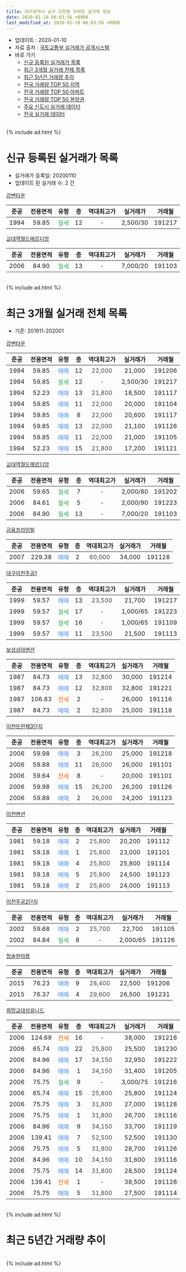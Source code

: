 ```yaml
---
title: 대구광역시 남구 이천동 아파트 실거래 정보
date: 2020-01-10 06:03:56 +0900
last_modified_at: 2020-01-10 06:03:56 +0900
---
```


* 업데이트 : 2020-01-10
* 자료 출처 : [국토교통부 실거래가 공개시스템](http://rt.molit.go.kr)
* 바로 가기
    * [신규 등록된 실거래가 목록](#신규-등록된-실거래가-목록)
    * [최근 3개월 실거래 전체 목록](#최근-3개월-실거래-전체-목록)
    * [최근 5년간 거래량 추이](#최근-5년간-거래량-추이)
    * [전국 거래량 TOP 50 지역](https://inasie.github.io/apt-trade-info/최근-3개월-전국에서-가장-거래가-많이-발생한-지역)
    * [전국 거래량 TOP 50 아파트](https://inasie.github.io/apt-trade-info/최근-3개월-전국에서-가장-거래가-많이-발생한-아파트)
    * [전국 거래량 TOP 50 분양권](https://inasie.github.io/apt-trade-info/최근-3개월-전국에서-가장-거래가-많이-발생한-분양권)
    * [주요 신도시 실거래 데이터](https://inasie.github.io/apt-trade-info/주요-신도시)
    * [전국 실거래 데이터](https://inasie.github.io/apt-trade-info/전국)
<br>
{% include ad.html %}
<br>

# 신규 등록된 실거래가 목록
* 실거래가 등록일: 20200110
* 업데이트 된 실거래 수: 2 건


[강변타운](https://search.naver.com/search.naver?query=%EB%8C%80%EA%B5%AC%EA%B4%91%EC%97%AD%EC%8B%9C+%EB%82%A8%EA%B5%AC+%EC%9D%B4%EC%B2%9C%EB%8F%99+%EA%B0%95%EB%B3%80%ED%83%80%EC%9A%B4)

|준공|전용면적|유형|층|역대최고가|실거래가|거래월|
|:---:|:---:|:---:|:---:|:---:|:---:|:---:|
|1994|59.85|<span style="color:#34a853">월세</span>|12|<span style="color:#444444">-</span>|2,500/30|191217|

[교대역월드메르디앙](https://search.naver.com/search.naver?query=%EB%8C%80%EA%B5%AC%EA%B4%91%EC%97%AD%EC%8B%9C+%EB%82%A8%EA%B5%AC+%EC%9D%B4%EC%B2%9C%EB%8F%99+%EA%B5%90%EB%8C%80%EC%97%AD%EC%9B%94%EB%93%9C%EB%A9%94%EB%A5%B4%EB%94%94%EC%95%99)

|준공|전용면적|유형|층|역대최고가|실거래가|거래월|
|:---:|:---:|:---:|:---:|:---:|:---:|:---:|
|2006|84.90|<span style="color:#34a853">월세</span>|13|<span style="color:#444444">-</span>|7,000/20|191103|


<br>
{% include ad.html %}
<br>

# 최근 3개월 실거래 전체 목록
* 기준: 201911-202001


[강변타운](https://search.naver.com/search.naver?query=%EB%8C%80%EA%B5%AC%EA%B4%91%EC%97%AD%EC%8B%9C+%EB%82%A8%EA%B5%AC+%EC%9D%B4%EC%B2%9C%EB%8F%99+%EA%B0%95%EB%B3%80%ED%83%80%EC%9A%B4)

|준공|전용면적|유형|층|역대최고가|실거래가|거래월|
|:---:|:---:|:---:|:---:|:---:|:---:|:---:|
|1994|59.85|<span style="color:#4285f3">매매</span>|12|<span style="color:#444444">22,000</span>|21,000|191206|
|1994|59.85|<span style="color:#34a853">월세</span>|12|<span style="color:#444444">-</span>|2,500/30|191217|
|1994|52.23|<span style="color:#4285f3">매매</span>|13|<span style="color:#444444">21,800</span>|18,500|191117|
|1994|59.85|<span style="color:#4285f3">매매</span>|11|<span style="color:#444444">22,000</span>|20,000|191104|
|1994|59.85|<span style="color:#4285f3">매매</span>|8|<span style="color:#444444">22,000</span>|20,600|191117|
|1994|59.85|<span style="color:#4285f3">매매</span>|13|<span style="color:#444444">22,000</span>|21,100|191126|
|1994|59.85|<span style="color:#4285f3">매매</span>|11|<span style="color:#444444">22,000</span>|21,000|191105|
|1994|52.23|<span style="color:#4285f3">매매</span>|15|<span style="color:#444444">21,800</span>|17,200|191121|

[교대역월드메르디앙](https://search.naver.com/search.naver?query=%EB%8C%80%EA%B5%AC%EA%B4%91%EC%97%AD%EC%8B%9C+%EB%82%A8%EA%B5%AC+%EC%9D%B4%EC%B2%9C%EB%8F%99+%EA%B5%90%EB%8C%80%EC%97%AD%EC%9B%94%EB%93%9C%EB%A9%94%EB%A5%B4%EB%94%94%EC%95%99)

|준공|전용면적|유형|층|역대최고가|실거래가|거래월|
|:---:|:---:|:---:|:---:|:---:|:---:|:---:|
|2006|59.65|<span style="color:#34a853">월세</span>|7|<span style="color:#444444">-</span>|2,000/80|191202|
|2006|84.61|<span style="color:#34a853">월세</span>|5|<span style="color:#444444">-</span>|2,000/90|191223|
|2006|84.90|<span style="color:#34a853">월세</span>|13|<span style="color:#444444">-</span>|7,000/20|191103|

[금융프라임빌](https://search.naver.com/search.naver?query=%EB%8C%80%EA%B5%AC%EA%B4%91%EC%97%AD%EC%8B%9C+%EB%82%A8%EA%B5%AC+%EC%9D%B4%EC%B2%9C%EB%8F%99+%EA%B8%88%EC%9C%B5%ED%94%84%EB%9D%BC%EC%9E%84%EB%B9%8C)

|준공|전용면적|유형|층|역대최고가|실거래가|거래월|
|:---:|:---:|:---:|:---:|:---:|:---:|:---:|
|2007|229.38|<span style="color:#4285f3">매매</span>|2|<span style="color:#444444">60,000</span>|34,000|191128|

[대구이천주공1](https://search.naver.com/search.naver?query=%EB%8C%80%EA%B5%AC%EA%B4%91%EC%97%AD%EC%8B%9C+%EB%82%A8%EA%B5%AC+%EC%9D%B4%EC%B2%9C%EB%8F%99+%EB%8C%80%EA%B5%AC%EC%9D%B4%EC%B2%9C%EC%A3%BC%EA%B3%B51)

|준공|전용면적|유형|층|역대최고가|실거래가|거래월|
|:---:|:---:|:---:|:---:|:---:|:---:|:---:|
|1999|59.57|<span style="color:#4285f3">매매</span>|13|<span style="color:#444444">23,500</span>|21,700|191217|
|1999|59.57|<span style="color:#34a853">월세</span>|17|<span style="color:#444444">-</span>|1,000/65|191223|
|1999|59.57|<span style="color:#34a853">월세</span>|16|<span style="color:#444444">-</span>|1,000/65|191109|
|1999|59.57|<span style="color:#4285f3">매매</span>|11|<span style="color:#444444">23,500</span>|21,500|191113|

[보성상아맨션](https://search.naver.com/search.naver?query=%EB%8C%80%EA%B5%AC%EA%B4%91%EC%97%AD%EC%8B%9C+%EB%82%A8%EA%B5%AC+%EC%9D%B4%EC%B2%9C%EB%8F%99+%EB%B3%B4%EC%84%B1%EC%83%81%EC%95%84%EB%A7%A8%EC%85%98)

|준공|전용면적|유형|층|역대최고가|실거래가|거래월|
|:---:|:---:|:---:|:---:|:---:|:---:|:---:|
|1987|84.73|<span style="color:#4285f3">매매</span>|13|<span style="color:#444444">32,800</span>|30,000|191214|
|1987|84.73|<span style="color:#4285f3">매매</span>|12|<span style="color:#444444">32,800</span>|32,800|191221|
|1987|106.83|<span style="color:#ff5a00">전세</span>|2|<span style="color:#444444">-</span>|26,000|191116|
|1987|84.73|<span style="color:#4285f3">매매</span>|2|<span style="color:#444444">32,800</span>|25,000|191118|

[이천뜨란채3단지](https://search.naver.com/search.naver?query=%EB%8C%80%EA%B5%AC%EA%B4%91%EC%97%AD%EC%8B%9C+%EB%82%A8%EA%B5%AC+%EC%9D%B4%EC%B2%9C%EB%8F%99+%EC%9D%B4%EC%B2%9C%EB%9C%A8%EB%9E%80%EC%B1%843%EB%8B%A8%EC%A7%80)

|준공|전용면적|유형|층|역대최고가|실거래가|거래월|
|:---:|:---:|:---:|:---:|:---:|:---:|:---:|
|2006|59.98|<span style="color:#4285f3">매매</span>|3|<span style="color:#444444">26,200</span>|25,000|191218|
|2006|59.88|<span style="color:#4285f3">매매</span>|11|<span style="color:#444444">26,000</span>|26,000|191101|
|2006|59.64|<span style="color:#ff5a00">전세</span>|8|<span style="color:#444444">-</span>|20,000|191101|
|2006|59.98|<span style="color:#4285f3">매매</span>|15|<span style="color:#444444">26,200</span>|26,200|191126|
|2006|59.88|<span style="color:#4285f3">매매</span>|2|<span style="color:#444444">26,000</span>|24,200|191123|

[이천맨션](https://search.naver.com/search.naver?query=%EB%8C%80%EA%B5%AC%EA%B4%91%EC%97%AD%EC%8B%9C+%EB%82%A8%EA%B5%AC+%EC%9D%B4%EC%B2%9C%EB%8F%99+%EC%9D%B4%EC%B2%9C%EB%A7%A8%EC%85%98)

|준공|전용면적|유형|층|역대최고가|실거래가|거래월|
|:---:|:---:|:---:|:---:|:---:|:---:|:---:|
|1981|59.18|<span style="color:#4285f3">매매</span>|2|<span style="color:#444444">25,800</span>|20,200|191112|
|1981|59.18|<span style="color:#4285f3">매매</span>|1|<span style="color:#444444">25,800</span>|23,000|191101|
|1981|59.18|<span style="color:#4285f3">매매</span>|4|<span style="color:#444444">25,800</span>|25,800|191114|
|1981|59.18|<span style="color:#4285f3">매매</span>|5|<span style="color:#444444">25,800</span>|24,500|191123|
|1981|59.18|<span style="color:#4285f3">매매</span>|2|<span style="color:#444444">25,800</span>|24,000|191113|

[이천주공2단지](https://search.naver.com/search.naver?query=%EB%8C%80%EA%B5%AC%EA%B4%91%EC%97%AD%EC%8B%9C+%EB%82%A8%EA%B5%AC+%EC%9D%B4%EC%B2%9C%EB%8F%99+%EC%9D%B4%EC%B2%9C%EC%A3%BC%EA%B3%B52%EB%8B%A8%EC%A7%80)

|준공|전용면적|유형|층|역대최고가|실거래가|거래월|
|:---:|:---:|:---:|:---:|:---:|:---:|:---:|
|2002|59.68|<span style="color:#4285f3">매매</span>|2|<span style="color:#444444">25,700</span>|22,700|191105|
|2002|84.84|<span style="color:#34a853">월세</span>|8|<span style="color:#444444">-</span>|2,000/65|191126|

[청솔한아름](https://search.naver.com/search.naver?query=%EB%8C%80%EA%B5%AC%EA%B4%91%EC%97%AD%EC%8B%9C+%EB%82%A8%EA%B5%AC+%EC%9D%B4%EC%B2%9C%EB%8F%99+%EC%B2%AD%EC%86%94%ED%95%9C%EC%95%84%EB%A6%84)

|준공|전용면적|유형|층|역대최고가|실거래가|거래월|
|:---:|:---:|:---:|:---:|:---:|:---:|:---:|
|2015|76.23|<span style="color:#4285f3">매매</span>|9|<span style="color:#444444">28,400</span>|22,500|191206|
|2015|76.37|<span style="color:#4285f3">매매</span>|4|<span style="color:#444444">29,600</span>|26,500|191231|

[희망교대성유니드](https://search.naver.com/search.naver?query=%EB%8C%80%EA%B5%AC%EA%B4%91%EC%97%AD%EC%8B%9C+%EB%82%A8%EA%B5%AC+%EC%9D%B4%EC%B2%9C%EB%8F%99+%ED%9D%AC%EB%A7%9D%EA%B5%90%EB%8C%80%EC%84%B1%EC%9C%A0%EB%8B%88%EB%93%9C)

|준공|전용면적|유형|층|역대최고가|실거래가|거래월|
|:---:|:---:|:---:|:---:|:---:|:---:|:---:|
|2006|124.69|<span style="color:#ff5a00">전세</span>|16|<span style="color:#444444">-</span>|38,000|191216|
|2006|65.74|<span style="color:#4285f3">매매</span>|22|<span style="color:#444444">25,800</span>|25,500|191230|
|2006|84.96|<span style="color:#4285f3">매매</span>|17|<span style="color:#444444">34,150</span>|32,950|191222|
|2006|84.96|<span style="color:#4285f3">매매</span>|1|<span style="color:#444444">34,150</span>|31,400|191205|
|2006|75.75|<span style="color:#34a853">월세</span>|9|<span style="color:#444444">-</span>|3,000/75|191216|
|2006|65.74|<span style="color:#4285f3">매매</span>|15|<span style="color:#444444">25,800</span>|25,800|191124|
|2006|75.75|<span style="color:#4285f3">매매</span>|3|<span style="color:#444444">31,800</span>|27,000|191128|
|2006|75.75|<span style="color:#4285f3">매매</span>|1|<span style="color:#444444">31,800</span>|26,700|191116|
|2006|84.96|<span style="color:#4285f3">매매</span>|9|<span style="color:#444444">34,150</span>|33,700|191119|
|2006|139.41|<span style="color:#4285f3">매매</span>|7|<span style="color:#444444">52,500</span>|52,500|191130|
|2006|75.75|<span style="color:#4285f3">매매</span>|5|<span style="color:#444444">31,800</span>|28,700|191126|
|2006|84.96|<span style="color:#4285f3">매매</span>|10|<span style="color:#444444">34,150</span>|31,600|191116|
|2006|75.75|<span style="color:#4285f3">매매</span>|14|<span style="color:#444444">31,800</span>|28,500|191124|
|2006|139.41|<span style="color:#ff5a00">전세</span>|1|<span style="color:#444444">-</span>|38,500|191128|
|2006|75.75|<span style="color:#4285f3">매매</span>|5|<span style="color:#444444">31,800</span>|27,500|191114|


<br>
{% include ad.html %}
<br>

# 최근 5년간 거래량 추이


<div style="width:100%;">
    <canvas id="deal_progress" height="200"></canvas>
</div>

<script>
new Chart(document.getElementById("deal_progress"), {
    type: 'line',
    data: {
        labels: ['201501','201502','201503','201504','201505','201506','201507','201508','201509','201510','201511','201512','201601','201602','201603','201604','201605','201606','201607','201608','201609','201610','201611','201612','201701','201702','201703','201704','201705','201706','201707','201708','201709','201710','201711','201712','201801','201802','201803','201804','201805','201806','201807','201808','201809','201810','201811','201812','201901','201902','201903','201904','201905','201906','201907','201908','201909','201910','201911','201912','202001'],
        datasets: [{
            label: '매매',
            pointRadius: 1,
            data: [14, 17, 25, 22, 23, 18, 23, 18, 20, 22, 13, 11, 7, 19, 13, 9, 8, 11, 14, 8, 17, 24, 25, 10, 6, 14, 20, 10, 12, 16, 24, 35, 23, 17, 22, 15, 13, 13, 35, 19, 18, 10, 11, 17, 14, 29, 21, 13, 15, 12, 22, 19, 28, 17, 19, 13, 20, 20, 27, 10, 0],
            borderColor: "rgba(255, 201, 14, 1)",
            backgroundColor: "rgba(255, 201, 14, 0.5)",
            fill: false,
            lineTension: 0
        },{
            label: '전월세',
            pointRadius: 1,
            data: [1, 4, 11, 9, 11, 3, 6, 13, 6, 9, 11, 10, 9, 9, 9, 10, 6, 5, 9, 3, 4, 10, 7, 6, 14, 6, 13, 7, 6, 6, 7, 5, 7, 9, 5, 8, 7, 8, 5, 6, 6, 6, 5, 8, 7, 8, 5, 7, 9, 6, 11, 8, 5, 12, 3, 3, 9, 3, 6, 6, 0],
            borderColor: "rgba(0, 141, 185, 1)",
            backgroundColor: "rgba(0, 141, 185, 0.5)",
            fill: false,
            lineTension: 0
        }
        ]
    },
    options: {
        responsive: true,
        title: {
            display: false
        },
        tooltips: {
            mode: 'index',
            intersect: false
        },
        hover: {
            mode: 'nearest',
            intersect: true
        },
        scales: {
            xAxes: [{
                display: true,
                scaleLabel: {
                    display: true,
                    labelString: '년/월'
                }
            }],
            yAxes: [{
                display: true,
                ticks: {
                    suggestedMin: 0,
                },
                scaleLabel: {
                    display: true,
                    labelString: '실거래 수'
                }
            }]
        }
    }
});

</script>


<br>
{% include ad.html %}
<br>

